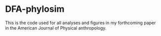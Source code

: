 DFA-phylosim
============

This is the code used for all analyses and figures in my forthcoming paper in the American Journal of Physical anthropology. 
